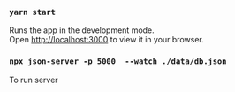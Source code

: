 ### `yarn start`

Runs the app in the development mode.\
Open [http://localhost:3000](http://localhost:3000) to view it in your browser.

### `npx json-server -p 5000  --watch ./data/db.json`

To run server
